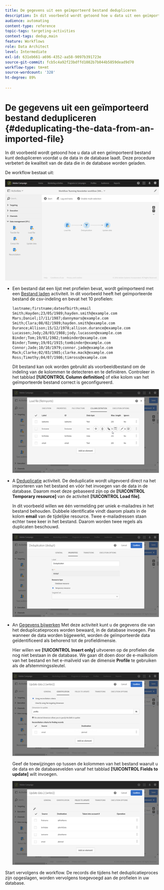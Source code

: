 ```yaml
---
title: De gegevens uit een geïmporteerd bestand dedupliceren
description: In dit voorbeeld wordt getoond hoe u data uit een geïmporteerd bestand kunt dedupliceren voordat u de data in de database laadt.
audience: automating
content-type: reference
topic-tags: targeting-activities
context-tags: dedup,main
feature: Workflows
role: Data Architect
level: Intermediate
exl-id: 631eb661-a696-4352-aa58-9097b391723e
source-git-commit: fcb5c4a92f23bdffd1082b7b044b5859dead9d70
workflow-type: tm+mt
source-wordcount: '328'
ht-degree: 89%

---
```


# De gegevens uit een geïmporteerd bestand dedupliceren {#deduplicating-the-data-from-an-imported-file}

In dit voorbeeld wordt getoond hoe u data uit een geïmporteerd bestand kunt dedupliceren voordat u de data in de database laadt. Deze procedure verbetert de kwaliteit van de data die in de database worden geladen.

De workflow bestaat uit:

![](assets/deduplication_example2_workflow.png)

* Een bestand dat een lijst met profielen bevat, wordt geïmporteerd met een [Bestand laden](../../automating/using/load-file.md) activiteit. In dit voorbeeld heeft het geïmporteerde bestand de csv-indeling en bevat het 10 profielen:

  ```
  lastname;firstname;dateofbirth;email
  Smith;Hayden;23/05/1989;hayden.smith@example.com
  Mars;Daniel;17/11/1987;dannymars@example.com
  Smith;Clara;08/02/1989;hayden.smith@example.com
  Durance;Allison;15/12/1978;allison.durance@example.com
  Lucassen;Jody;28/03/1988;jody.lucassen@example.com
  Binder;Tom;19/01/1982;tombinder@example.com
  Binder;Tommy;19/01/1915;tombinder@example.com
  Connor;Jade;10/10/1979;connor.jade@example.com
  Mack;Clarke;02/03/1985;clarke.mack@example.com
  Ross;Timothy;04/07/1986;timross@example.com
  ```

  Dit bestand kan ook worden gebruikt als voorbeeldbestand om de indeling van de kolommen te detecteren en te definiëren. Controleer in het tabblad **[!UICONTROL Column definition]** of elke kolom van het geïmporteerde bestand correct is geconfigureerd.

  ![](assets/deduplication_example2_fileloading.png)

* A [Deduplicatie](../../automating/using/deduplication.md) activiteit. De deduplicatie wordt uitgevoerd direct na het importeren van het bestand en vóór het invoegen van de data in de database. Daarom moet deze gebaseerd zijn op de **[!UICONTROL Temporary resource]** van de activiteit **[!UICONTROL Load file]**.

  In dit voorbeeld willen we één vermelding per uniek e-mailadres in het bestand behouden. Dubbele identificatie vindt daarom plaats in de kolom **email** van de tijdelijke resource. Twee e-mailadressen staan echter twee keer in het bestand. Daarom worden twee regels als duplicaten beschouwd.

  ![](assets/deduplication_example2_dedup.png)

* An [Gegevens bijwerken](../../automating/using/update-data.md) Met deze activiteit kunt u de gegevens die van het deduplicatieproces worden bewaard, in de database invoegen. Pas wanneer de data worden bijgewerkt, worden de geïmporteerde data geïdentificeerd als behorend tot de profieldimensie.

  Hier willen we **[!UICONTROL Insert only]** uitvoeren op de profielen die nog niet bestaan in de database. We gaan dit doen door de e-mailkolom van het bestand en het e-mailveld van de dimensie **Profile** te gebruiken als de afstemmingssleutel.

  ![](assets/deduplication_example2_writer1.png)

  Geef de toewijzingen op tussen de kolommen van het bestand waaruit u de data en de databasevelden vanaf het tabblad **[!UICONTROL Fields to update]** wilt invoegen.

  ![](assets/deduplication_example2_writer2.png)

Start vervolgens de workflow. De records die tijdens het deduplicatieproces zijn opgeslagen, worden vervolgens toegevoegd aan de profielen in uw database.
